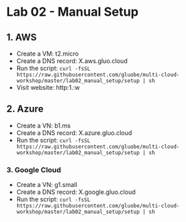 # Lab 02 - Manual Setup #

## 1. AWS ##

* Create a VM: t2.micro
* Create a DNS record: X.aws.gluo.cloud
* Run the script: `curl -fsSL https://raw.githubusercontent.com/gluobe/multi-cloud-workshop/master/lab02_manual_setup/setup | sh`
* Visit website: http:1.:w

## 2. Azure ##

* Create a VN: b1.ms
* Create a DNS record: X.azure.gluo.cloud
* Run the script: `curl -fsSL https://raw.githubusercontent.com/gluobe/multi-cloud-workshop/master/lab02_manual_setup/setup | sh`

### 3. Google Cloud ###

* Create a VN: g1.small
* Create a DNS record: X.google.gluo.cloud
* Run the script: `curl -fsSL https://raw.githubusercontent.com/gluobe/multi-cloud-workshop/master/lab02_manual_setup/setup | sh`
